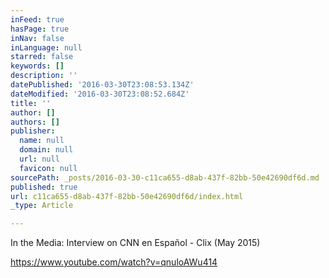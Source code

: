 ```yaml
---
inFeed: true
hasPage: true
inNav: false
inLanguage: null
starred: false
keywords: []
description: ''
datePublished: '2016-03-30T23:08:53.134Z'
dateModified: '2016-03-30T23:08:52.684Z'
title: ''
author: []
authors: []
publisher:
  name: null
  domain: null
  url: null
  favicon: null
sourcePath: _posts/2016-03-30-c11ca655-d8ab-437f-82bb-50e42690df6d.md
published: true
url: c11ca655-d8ab-437f-82bb-50e42690df6d/index.html
_type: Article

---
```

In the Media: Interview on CNN en Español - Clix (May 2015) 

https://www.youtube.com/watch?v=qnuloAWu414